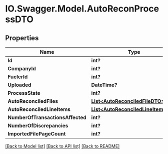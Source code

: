 # IO.Swagger.Model.AutoReconProcessDTO
## Properties

Name | Type | Description | Notes
------------ | ------------- | ------------- | -------------
**Id** | **int?** |  | [optional] 
**CompanyId** | **int?** |  | [optional] 
**FuelerId** | **int?** |  | [optional] 
**Uploaded** | **DateTime?** |  | [optional] 
**ProcessState** | **int?** |  | [optional] 
**AutoReconciledFiles** | [**List&lt;AutoReconciledFileDTO&gt;**](AutoReconciledFileDTO.md) |  | [optional] 
**AutoReconciledLineItems** | [**List&lt;AutoReconciledLineItemDTO&gt;**](AutoReconciledLineItemDTO.md) |  | [optional] 
**NumberOfTransactionsAffected** | **int?** |  | [optional] 
**NumberOfDiscrepancies** | **int?** |  | [optional] 
**ImportedFilePageCount** | **int?** |  | [optional] 

[[Back to Model list]](../README.md#documentation-for-models) [[Back to API list]](../README.md#documentation-for-api-endpoints) [[Back to README]](../README.md)

